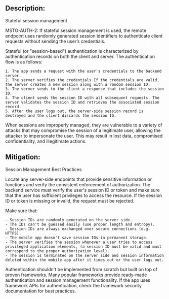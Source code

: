 ## Description:

Stateful session management

MSTG-AUTH-2: If stateful session management is used, the remote endpoint uses randomly generated session identifiers to authenticate client requests without sending the user’s credentials.

Stateful (or "session-based") authentication is characterized by authentication records on both the client and server. The authentication flow is as follows:

	1. The app sends a request with the user's credentials to the backend server.
	2. The server verifies the credentials If the credentials are valid, the server creates a new session along with a random session ID.
	3. The server sends to the client a response that includes the session ID.
	4. The client sends the session ID with all subsequent requests. The server validates the session ID and retrieves the associated session record.
	5. After the user logs out, the server-side session record is destroyed and the client discards the session ID.

When sessions are improperly managed, they are vulnerable to a variety of attacks that may compromise the session of a legitimate user, allowing the attacker to impersonate the user. This may result in lost data, compromised confidentiality, and illegitimate actions.


## Mitigation:

Session Management Best Practices

Locate any server-side endpoints that provide sensitive information or functions and verify the consistent enforcement of authorization. The backend service must verify the user's session ID or token and make sure that the user has sufficient privileges to access the resource. If the session ID or token is missing or invalid, the request must be rejected.

Make sure that:

	- Session IDs are randomly generated on the server side.
	- The IDs can't be guessed easily (use proper length and entropy).
	- Session IDs are always exchanged over secure connections (e.g. HTTPS).
	- The mobile app doesn't save session IDs in permanent storage.
	- The server verifies the session whenever a user tries to access privileged application elements, (a session ID must be valid and must correspond to the proper authorization level).
	- The session is terminated on the server side and session information deleted within the mobile app after it times out or the user logs out.

Authentication shouldn't be implemented from scratch but built on top of proven frameworks. Many popular frameworks provide ready-made authentication and session management functionality. If the app uses framework APIs for authentication, check the framework security documentation for best practices. 
